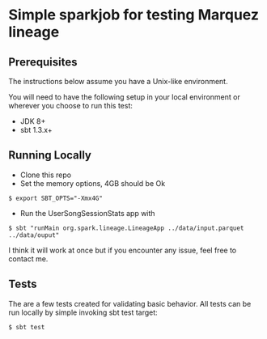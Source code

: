 # Simple sparkjob for testing Marquez lineage



## Prerequisites

The instructions below assume you have a Unix-like environment.

You will need to have the following setup in your local environment or wherever you choose to run this test:

* JDK 8+
* sbt 1.3.x+

## Running Locally


* Clone this repo
* Set the memory options, 4GB should be Ok
```
$ export SBT_OPTS="-Xmx4G"
```
* Run the UserSongSessionStats app with 
```
$ sbt "runMain org.spark.lineage.LineageApp ../data/input.parquet ../data/ouput"
```
I think it will work at once but if you encounter any issue, feel free to contact me.

## Tests


The are a few tests created for validating basic behavior. All tests can be run locally by simple invoking sbt test target:
```
$ sbt test
``` 
